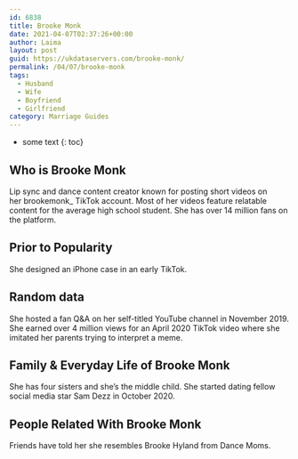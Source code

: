 ```yaml
---
id: 6838
title: Brooke Monk
date: 2021-04-07T02:37:26+00:00
author: Laima
layout: post
guid: https://ukdataservers.com/brooke-monk/
permalink: /04/07/brooke-monk
tags:
  - Husband
  - Wife
  - Boyfriend
  - Girlfriend
category: Marriage Guides
---
```


* some text
{: toc}


## Who is Brooke Monk
                  
                  
                  
Lip sync and dance content creator known for posting short videos on her brookemonk_ TikTok account. Most of her videos feature relatable content for the average high school student. She has over 14 million fans on the platform. 
                  
              
            
              
            
                
                
                
## Prior to Popularity
                  
                  
                  
She designed an iPhone case in an early TikTok.
                  
              
            
              
            
                
                
                
## Random data
                  
                  
                  
She hosted a fan Q&A on her self-titled YouTube channel in November 2019. She earned over 4 million views for an April 2020 TikTok video where she imitated her parents trying to interpret a meme. 
                  
              
            
              
            
                
                
                
## Family & Everyday Life of Brooke Monk
                  
                  
                  
She has four sisters and she&#8217;s the middle child. She started dating fellow social media star Sam Dezz in October 2020.
                  
              
            
              
            
                
                
                
## People Related With Brooke Monk
                  
                  
                  
Friends have told her she resembles Brooke Hyland from Dance Moms. 
                  
              
            
              
            
                
              
            
              
              
            
            
              
            
          
          
          